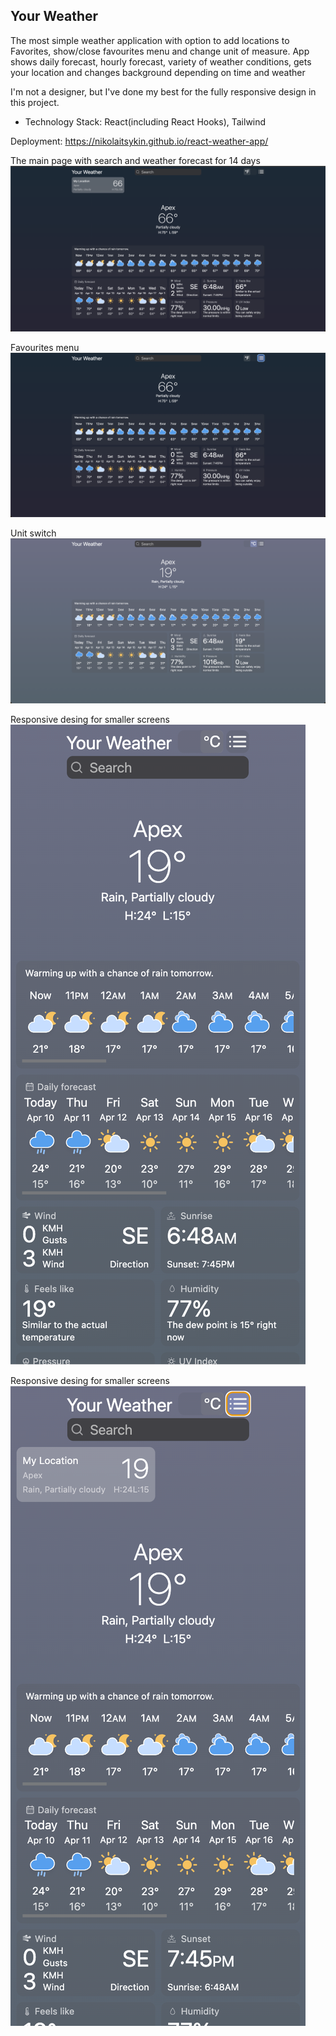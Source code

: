 ## Your Weather

The most simple weather application with option to add locations to Favorites, show/close favourites menu and change unit of measure. App shows daily forecast, hourly forecast, variety of weather conditions, gets your location and changes background depending on time and weather 

I'm not a designer, but I've done my best for the fully responsive design in this project.

+ Technology Stack: React(including React Hooks), Tailwind

Deployment: https://nikolaitsykin.github.io/react-weather-app/

The main page with search and weather forecast for 14 days
![Getting Started](src/images/main_page.png)

Favourites menu
![Favourites menu](src/images/favourites_menu.png)

Unit switch
![Unit switch](src/images/units_switch.png)

Responsive desing for smaller screens
![Mobile ](src/images/mobile_size.png)

Responsive desing for smaller screens
![Mobile favourites](src/images/mobile_favourites.png)






